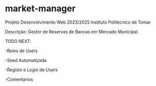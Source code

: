 # market-manager
Projeto Desenvolvimento Web 
2023/2025
Instituto Politécnico de Tomar

Descrição:
Gestor de Reservas de Bancas em Mercado Municipal.



TODO NEXT:

-Roles de Users

-Seed Automatizada

-Registo e Login de Users

-Comentarios

